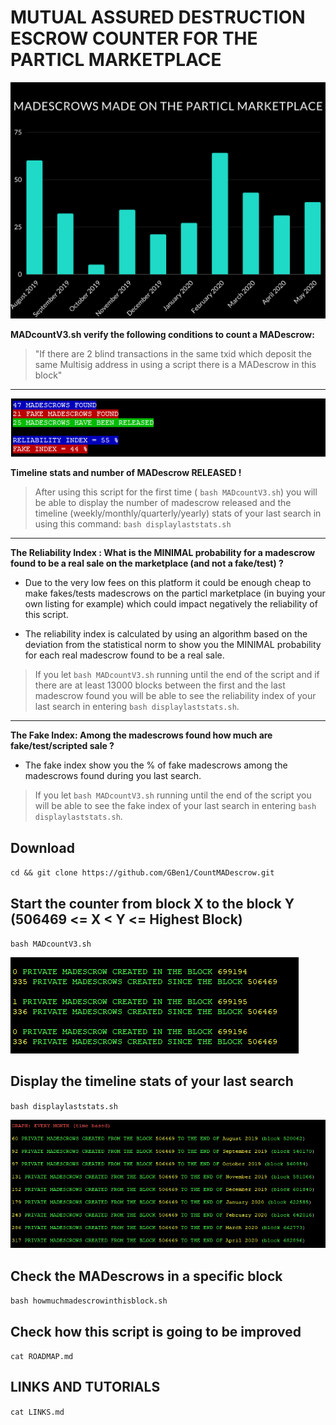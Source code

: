 # MUTUAL ASSURED DESTRUCTION ESCROW COUNTER FOR THE PARTICL MARKETPLACE

![Screenshot](MAD.png)


**MADcountV3.sh verify the following conditions to count a MADescrow:**

>"If there are 2 blind transactions in the same txid which deposit the same Multisig address in using a script there is a MADescrow in this block"

***

![Screenshot](indexes.png)

**Timeline stats and number of MADescrow RELEASED !**

>After using this script for the first time ( `bash MADcountV3.sh`) you will be able to display the number of madescrow released and the timeline (weekly/monthly/quarterly/yearly) stats of your last search in using this command: `bash displaylaststats.sh`

***

**The Reliability Index : What is the MINIMAL probability for a madescrow found to be a real sale on the marketplace (and not a fake/test) ?**

 - Due to the very low fees on this platform it could be enough cheap to make fakes/tests madescrows on the particl marketplace (in buying your own listing for example) which could impact negatively the reliability of this script. 
 
 - The reliability index is calculated by using an algorithm based on the deviation from the statistical norm to show you the MINIMAL probability for each real madescrow found to be a real sale.

>If you let `bash MADcountV3.sh` running until the end of the script and if there are at least 13000 blocks between the first and the last madescrow found you will be able to see the reliability index of your last search in entering `bash displaylaststats.sh`. 

***

**The Fake Index: Among the madescrows found how much are fake/test/scripted sale ?**

- The fake index show you the % of fake madescrows among the madescrows found during you last search.

>If you let `bash MADcountV3.sh` running until the end of the script you will be able to see the fake index of your last search in entering `bash displaylaststats.sh`. 

## Download

`cd && git clone https://github.com/GBen1/CountMADescrow.git`

## Start the counter from block X to the block Y  (506469 <= X < Y <= Highest Block)

`bash MADcountV3.sh`

![Screenshot](/IMG/madcount.png)

## Display the timeline stats of your last search 

`bash displaylaststats.sh`

![Screenshot](/IMG/timebasedstats.png)

## Check the MADescrows in a specific block

 `bash howmuchmadescrowinthisblock.sh`
 
 ## Check how this script is going to be improved
 
  `cat ROADMAP.md`
 
 ## LINKS AND TUTORIALS

`cat LINKS.md`
